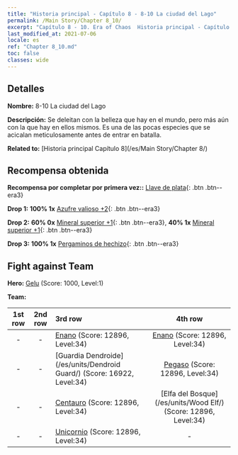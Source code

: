 ```yaml
---
title: "Historia principal - Capítulo 8 - 8-10 La ciudad del Lago"
permalink: /Main Story/Chapter 8_10/
excerpt: "Capítulo 8 - 10. Era of Chaos  Historia principal - Capítulo 8_10. 8-10 La ciudad del Lago"
last_modified_at: 2021-07-06
locale: es
ref: "Chapter 8_10.md"
toc: false
classes: wide
---
```


## Detalles

 **Nombre:** 8-10 La ciudad del Lago

 **Descripción:** Se deleitan con la belleza que hay en el mundo, pero más aún con la que hay en ellos mismos. Es una de las pocas especies que se acicalan meticulosamente antes de entrar en batalla.

 **Related to:** [Historia principal Capítulo 8](/es/Main Story/Chapter 8/)

## Recompensa obtenida

 **Recompensa por completar por primera vez::** [Llave de plata](/ItemsES/con_693/){: .btn .btn--era3}

 **Drop 1:** **100% 1x** [Azufre valioso +2](/ItemsES/mat_29/){: .btn .btn--era3}

 **Drop 2:** **60% 0x** [Mineral superior +1](/ItemsES/mat_19/){: .btn .btn--era3}, **40% 1x** [Mineral superior +1](/ItemsES/mat_19/){: .btn .btn--era3}

 **Drop 3:** **100% 1x** [Pergaminos de hechizo](/ItemsES/con_694/){: .btn .btn--era3}


## Fight against Team
 **Hero:** [Gelu](/es/heroes/Gelu/) (Score: 1000, Level:1)

 **Team:**


  | 1st row | 2nd row | 3rd row | 4th row |
  |:----:|:----:|:----|:----:|
  | - | - | [Enano](/es/units/Dwarf/) (Score: 12896, Level:34)  | [Enano](/es/units/Dwarf/) (Score: 12896, Level:34)  |
  | - | - | [Guardia Dendroide](/es/units/Dendroid Guard/) (Score: 16922, Level:34)  | [Pegaso](/es/units/Pegasus/) (Score: 12896, Level:34)  |
  | - | - | [Centauro](/es/units/Centaur/) (Score: 12896, Level:34)  | [Elfa del Bosque](/es/units/Wood Elf/) (Score: 12896, Level:34)  |
  | - | - | [Unicornio](/es/units/Unicorn/) (Score: 12896, Level:34)  | - |


